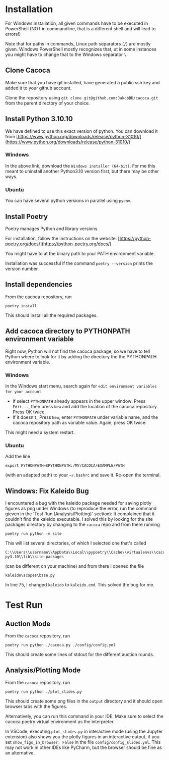 # Installation

For Windows installation, all given commands have to be executed in PowerShell
(NOT in commandline, that is a different shell and will lead to errors!)

Note that for paths in commands, Linux path separators (`/`) are mostly given. Windows PowerShell mostly recognizes that, ut in some instances you might have to change that to the Windows separator `\`.

## Clone Cacoca

Make sure that you have git installed, have generated a public ssh key and added it to your github account.

Clone the repository using `git clone git@github.com:JakobBD/cacoca.git` from the parent directory of your choice.

## Install Python 3.10.10

We have defined to use this exact version of python. You can download it from [https://www.python.org/downloads/release/python-31010/](https://www.python.org/downloads/release/python-31010/)

### Windows

In the above link, download the `Windows installer (64-bit)`. For me this meant to uninstall another Python3.10 version first, but there may be other ways.

### Ubuntu

You can have several python versions in parallel using `pyenv`.

## Install Poetry

Poetry manages Python and library versions.

For installation, follow the instructions on the website: [https://python-poetry.org/docs/](https://python-poetry.org/docs/)

You might have to at the binary path to your PATH environment variable.

Installation was successful if the command `poetry --version` prints the version number.

## Install dependencies

From the cacoca repository, run

```
poetry install
```

This should install all the required packages.

## Add cacoca directory to PYTHONPATH environment variable

Right now, Python will not find the cacoca package, so we have to tell Python where to look for it by adding the directory the the PYTHONPATH environment variable.

### Windows

In the Windows start menu, search again for `edit environment variables for your account`.

- If select `PYTHONPATH` already appears in the upper window:
Press `Edit...`, then press `New` and add the location of the cacoca repository. Press OK twice.
- If it doesn't_ Press `New`, enter `PYTHONPATH` under variable name, and the cacoca repository path as variable value. Again, press OK twice.

This might need a system restart.

### Ubuntu

Add the line
```
export PYTHONPATH=$PYTHONPATH:/MY/CACOCA/EXAMPLE/PATH
```
(with an adapted path) to your `~/.bashrc` and save it. Re-open the terminal.

## Windows: Fix Kaleido Bug

I encountered a bug with the kaleido package needed for saving plotly figures as png under Windows (to reproduce the error, run the command gieven in the 'Test Run (Analysis/Plotting)' section): It complained that it couldn't find the kaleido executable. I solved this by looking for the site packages directory by changing to the `cacoca` repo and from there running
```
poetry run python -m site
```
This will list several directories, of which I selected one that's called
```
C:\\Users\\username\\AppData\\Local\\pypoetry\\Cache\\virtualenvs\\cacoca-...-py3.10\\lib\\site-packages
```
(can be different on your machine) and from there I opened the file
```
kaleido\scopes\base.py
```
In line 75, I changed `kaleido` to `kaleido.cmd`.  This solved the bug for me.

# Test Run

## Auction Mode

From the `cacoca` repository, run

```
poetry run python ./cacoca.py ./config/config.yml
```

This should create some lines of stdout for the different auction rounds.

## Analysis/Plotting Mode

From the `cacoca` repository, run

```
poetry run python ./plot_slides.py
```

This should create some png files in the `output` directory and it should open browser tabs with the figures.

Alternatively, you can run this command in your IDE. Make sure to select the cacoca poetry virtual environment as the interpreter.

In VSCode, executing `plot_slides.py` in interactive mode (using the Jupyter extension) also shows you the plotly figures in an interactive output, if you set `show_figs_in_browser: False` in the file `config/config_slides.yml`. This may not work in other IDEs like PyCharm, but the browser should be fine as an alternative.

